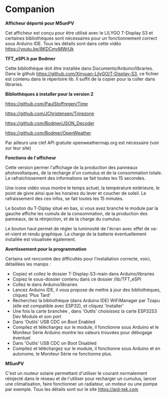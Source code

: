 # Companion
**Afficheur déporté pour MSunPV**

Cet afficheur est conçu pour être utilisé avec le LILYGO T-Display S3 et certaines bibliothèques sont nécessaires pour un fonctionnement correct sous Arduino IDE. Tous les détails sont dans cette vidéo https://youtu.be/8KDCmyMWrUk

**TFT_eSPI.h par Bodmer**

Cette bibliothèque doit être installée dans Documents/Arduino/libraries. Dans le github https://github.com/Xinyuan-LilyGO/T-Display-S3, ce fichier est contenu dans le répertoire lib. Il suffit de la copier pour la coller dans libraries.

**Bibliothèques à installer pour la version 2**

https://github.com/PaulStoffregen/Time

https://github.com/JChristensen/Timezone

https://github.com/Bodmer/JSON_Decoder

https://github.com/Bodmer/OpenWeather

Par ailleurs une clef API gratuite openweathermap.org est nécessaire (voir sur leur site)


**Fonctions de l'afficheur**

Cette version permer l'affichage de la production des panneaux photovoltaiques, de la recharge d'un cumulus et de la consommation totale.
Le rafraichissement des informations se fait toutes les 15 secondes.

Une icone vidéo vous montre le temps actuel, la température extérieure, le point de givre ainsi que les horaires du lever et coucher de soleil. Le rafraissement des ces infos, se fait toutes les 15 minutes.

Le bouton du T-Diplay situé en bas, si vous avez branché le module par la gauche affiche les cumuls de la consommation, de la production des panneaux, de la réinjection, et de la charge du cumulus.

Le bouton haut permet de régler la luminosité de l'écran avec effet de va-et-vient et rendu graphique. La charge de la batterie éventuellement installée est visualisée également.

**Avertissement pour la programmation**

Certains ont rencontré des difficultés pour l'installation correcte, voici, détaillées les manips :
- Copiez et collez le dossier T-Display-S3-main dans Arduino/libraries
- Copiez le sous-dossier contenu dans ce dossier /lib/TFT_eSPI
- Collez le dans Arduino/libraries
- Lancez Arduino IDE, il vous propose de mettre à jour des bibliothèques, cliquez 'Plus Tard'
- Recherchez la bibliothèque (dans Arduino IDE) WiFiManager par Tzapu (elle est compatible avec ESP32), et cliquez 'Installer'
- Une fois la carte branchée , dans 'Outils' choisissez la carte ESP32S3 Dev Module et son port
- Dans 'Outils' USB CDC on Boot Enabled
- Compilez et téléchargez sur le module, il fonctionne sous Arduino et le Moniteur Série Arduino montre les valeurs trouvées pour débogage éventuel
- Dans 'Outils' USB CDC on Boot Disabled
- Compilez et téléchargez sur le module, il fonctionne sous Arduino et en autonome, le Moniteur Série ne fonctionne plus.

**MSunPV**

C'est un routeur solaire permettant d'utiliser le courant normalement réinjecté dans le réseau et de l'utiliser pour recharger un cumulus, lancer une climatisation, faire fonctionner un radiateur, un moteur ou une pompe par exemple. Tous les détails sont sur le site https://ard-tek.com
